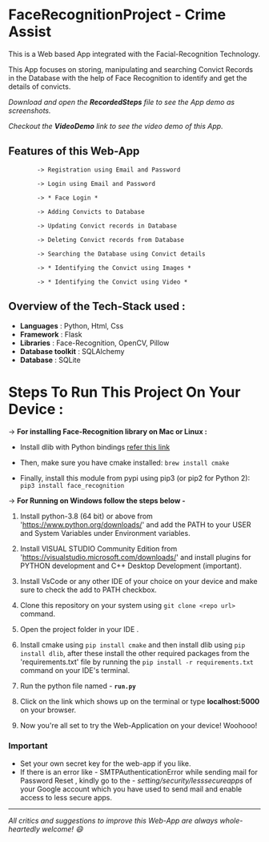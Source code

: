 # FaceRecognitionProject - Crime Assist


This is a Web based App integrated with the Facial-Recognition Technology.

This App focuses on storing, manipulating and searching Convict Records in the Database with the help of Face Recognition to identify and get the details of convicts.

*Download and open the **RecordedSteps** file to see the App demo as screenshots.*

*Checkout the **VideoDemo** link to see the video demo of this App.*

## Features of this Web-App

            -> Registration using Email and Password

            -> Login using Email and Password
         
            -> * Face Login * 

            -> Adding Convicts to Database
            
            -> Updating Convict records in Database
            
            -> Deleting Convict records from Database
            
            -> Searching the Database using Convict details
            
            -> * Identifying the Convict using Images *
            
            -> * Identifying the Convict using Video *


## Overview of the Tech-Stack used :

- **Languages**  : Python, Html, Css
- **Framework** : Flask
- **Libraries** : Face-Recognition, OpenCV, Pillow
- **Database toolkit** : SQLAlchemy
- **Database** : SQLite


# Steps To Run This Project On Your Device : #

-> **For installing Face-Recognition library on Mac or Linux :**  
            
 - Install dlib with Python bindings [refer this link]( https://gist.github.com/ageitgey/629d75c1baac34dfa5ca2a1928a7aeaf)
 - Then, make sure you have cmake installed: `brew install cmake`

 - Finally, install this module from pypi using pip3 (or pip2 for Python 2): `pip3 install face_recognition`
  
  
 -> **For Running on Windows follow the steps below -**  

1. Install python-3.8 (64 bit) or above from 'https://www.python.org/downloads/' and add the PATH to your USER and System Variables under Environment variables. 

2. Install VISUAL STUDIO Community Edition  from 'https://visualstudio.microsoft.com/downloads/' and install plugins for PYTHON development and C++ Desktop Development (important).

3. Install VsCode or any other IDE of your choice on your device and make sure to check the add to PATH checkbox.

4. Clone this repository on your system using `git clone <repo url>` command. 

5. Open the project folder in your IDE .

6. Install cmake using `pip install cmake` and then install dlib using `pip install dlib`, after these install the other required packages from the 'requirements.txt' file by running the `pip install -r requirements.txt` command on your IDE's terminal.
            
7. Run the python file named - **`run.py`**

8. Click on the link which shows up on the terminal or type **localhost:5000** on your browser.

9. Now you're all set to try the Web-Application on your device! Woohooo!

### Important ###
  - Set your own secret key for the web-app if you like.
  - If there is an error like - SMTPAuthenticationError while sending mail for Password Reset , kindly go to the - *setting/security/lesssecureapps* of your Google account which you have used to send mail and enable access to less secure apps.

---


*All critics and suggestions to improve this Web-App are always whole-heartedly welcome! 😄*



